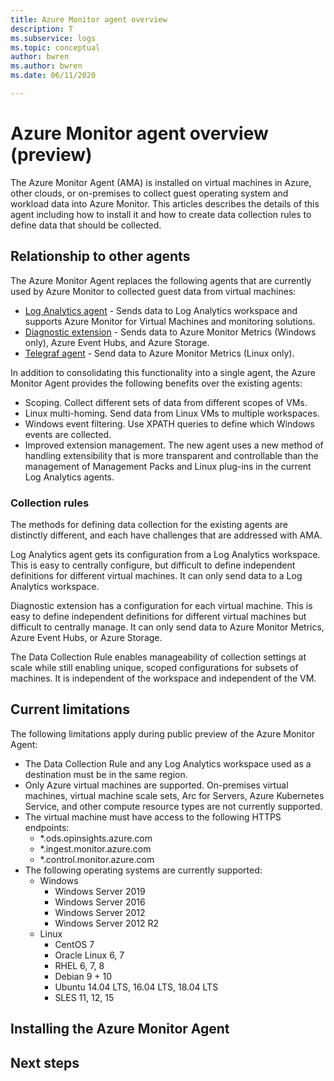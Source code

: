 ```yaml
---
title: Azure Monitor agent overview
description: T
ms.subservice: logs
ms.topic: conceptual
author: bwren
ms.author: bwren
ms.date: 06/11/2020

---
```


# Azure Monitor agent overview (preview)
The Azure Monitor Agent (AMA) is installed on virtual machines in Azure, other clouds, or on-premises to collect guest operating system and workload data into Azure Monitor. This articles describes the details of this agent including how to install it and how to create data collection rules to define data that should be collected.


## Relationship to other agents
The Azure Monitor Agent replaces the following agents that are currently used by Azure Monitor to collected guest data from virtual machines:

- [Log Analytics agent](log-analytics-agent.md) - Sends data to Log Analytics workspace and supports Azure Monitor for Virtual Machines and monitoring solutions.
- [Diagnostic extension](diagnostics-extension-overview.md) - Sends data to Azure Monitor Metrics (Windows only), Azure Event Hubs, and Azure Storage.
- [Telegraf agent](collect-custom-metrics-linux-telegraf.md) - Send data to Azure Monitor Metrics (Linux only).

In addition to consolidating this functionality into a single agent, the Azure Monitor Agent provides the following benefits over the existing agents:

- Scoping. Collect different sets of data from different scopes of VMs.
- Linux multi-homing. Send data from Linux VMs to multiple workspaces.
- Windows event filtering. Use XPATH queries to define which Windows events are collected.
- Improved extension management. The new agent uses a new method of handling extensibility that is more transparent and controllable than the management of Management Packs and Linux plug-ins in the current Log Analytics agents.

### Collection rules
The methods for defining data collection for the existing agents are distinctly different, and each have challenges that are addressed with AMA. 

Log Analytics agent gets its configuration from a Log Analytics workspace. This is easy to centrally configure, but difficult to define independent definitions for different virtual machines. It can only send data to a Log Analytics workspace.

Diagnostic extension has a configuration for each virtual machine. This is easy to define independent definitions for different virtual machines but difficult to centrally manage. It can only send data to Azure Monitor Metrics, Azure Event Hubs, or Azure Storage.

The Data Collection Rule enables manageability of collection settings at scale while still enabling unique, scoped configurations for subsets of machines. It is independent of the workspace and independent of the VM. 


## Current limitations
The following limitations apply during public preview of the Azure Monitor Agent:

- The Data Collection Rule and any Log Analytics workspace used as a destination must be in the same region.
- Only Azure virtual machines are supported. On-premises virtual machines, virtual machine scale sets, Arc for Servers, Azure Kubernetes Service, and other compute resource types are not currently supported.
- The virtual machine must have access to the following HTTPS endpoints:
  - *.ods.opinsights.azure.com
  - *.ingest.monitor.azure.com
  - *.control.monitor.azure.com
- The following operating systems are currently supported:
  - Windows 
    - Windows Server 2019
    - Windows Server 2016
    - Windows Server 2012
    - Windows Server 2012 R2
  - Linux
    - CentOS 7
    - Oracle Linux 6, 7
    - RHEL 6, 7, 8
    - Debian 9 + 10
    - Ubuntu 14.04 LTS, 16.04 LTS, 18.04 LTS
    - SLES 11, 12, 15
 

## Installing the Azure Monitor Agent



## Next steps

